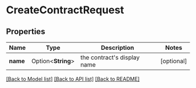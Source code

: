 # CreateContractRequest

## Properties

Name | Type | Description | Notes
------------ | ------------- | ------------- | -------------
**name** | Option<**String**> | the contract's display name | [optional]

[[Back to Model list]](../README.md#documentation-for-models) [[Back to API list]](../README.md#documentation-for-api-endpoints) [[Back to README]](../README.md)



